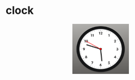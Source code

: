 # clock

<p align="center">
  <img width="150" height="133" src="./images/clock-1.png" alt="Clock-1">
</p>
